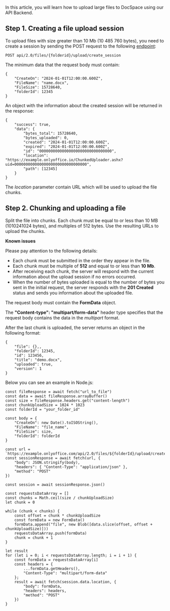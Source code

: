 In this article, you will learn how to upload large files to DocSpace using our API Backend.

## Step 1. Creating a file upload session

To upload files with size greater than 10 Mb (10 485 760 bytes), you need to create a session by sending the POST request to the following [endpoint](/docspace/method/files/post/api/2.0/files/%7bfolderid%7d/upload/create_session):

```
POST api/2.0/files/{folderid}/upload/create_session
```

The minimum data that the request body must contain:

```
{
    "CreateOn": "2024-01-01T12:00:00.600Z",
    "FileName": "name.docx",
    "FileSize": 15728640,
    "folderId": 12345
}
```

An object with the information about the created session will be returned in the response:

```
{
    "success": true,
    "data": {
        "bytes_total": 15728640,
        "bytes_uploaded": 0,
        "created": "2024-01-01T12:00:00.600Z",
        "expired": "2024-01-01T12:00:00.600Z",
        "id": "00000000000000000000000000000000",
        "location": "https://example.onlyoffice.io/ChunkedUploader.ashx?uid=00000000000000000000000000000000",
        "path": [12345]
    }
}
```

The *location* parameter contain URL which will be used to upload the file chunks.

## Step 2. Chunking and uploading a file

Split the file into chunks. Each chunk must be equal to or less than 10 MB (1010241024 bytes), and multiples of 512 bytes. Use the resulting URLs to upload the chunks.

**Known issues**

Please pay attention to the following details:

* Each chunk must be submitted in the order they appear in the file.
* Each chunk must be multiple of **512** and equal to or less than **10 Mb**.
* After receiving each chunk, the server will respond with the current information about the upload session if no errors occurred.
* When the number of bytes uploaded is equal to the number of bytes you sent in the initial request, the server responds with the **201 Created** status and sends you information about the uploaded file.

The request body must contain the **FormData** object.

The **"Content-type": "multipart/form-data"** header type specifies that the request body contains the data in the *multipart* format.

After the last chunk is uploaded, the server returns an object in the following format:

```
{
    "file": {},,
    "folderId": 12345,
    "id": 123456,
    "title": "demo.docx",
    "uploaded": true,
    "version": 1
}
```

Below you can see an example in Node.js:

```
const fileResponse = await fetch("url_to_file")
const data = await fileResponse.arrayBuffer()
const size = fileResponse.headers.get("content-length")
const chunkUploadSize = 1024 * 1023
const folderId = "your_folder_id"

const body = {
    "CreateOn": new Date().toISOString(),
    "FileName": "file_name",
    "FileSize": size,
    "folderId": folderId
}

const url = `https://example.onlyoffice.com/api/2.0/files/${folderId}/upload/create_session`
const sessionResponse = await fetch(url, {
    "body": JSON.stringify(body),
    "headers": { "Content-Type": "application/json" },
    "method": "POST"
})

const session = await sessionResponse.json()

const requestsDataArray = []
const chunks = Math.ceil(size / chunkUploadSize)
let chunk = 0

while (chunk < chunks) {
    const offset = chunk * chunkUploadSize
    const formData = new FormData()
    formData.append("file", new Blob([data.slice(offset, offset + chunkUploadSize)]))
    requestsDataArray.push(formData)
    chunk = chunk + 1
}

let result
for (let i = 0; i < requestsDataArray.length; i = i + 1) {
    const formData = requestsDataArray[i]
    const headers = {
        ...formData.getHeaders(),
        "Content-Type": "multipart/form-data"
    };
    result = await fetch(session.data.location, {
        "body": formData,
        "headers": headers,
        "method": "POST"
    })
}
```
